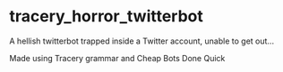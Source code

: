 # tracery_horror_twitterbot
A hellish twitterbot trapped inside a Twitter account, unable to get out...

Made using Tracery grammar and Cheap Bots Done Quick
